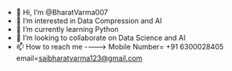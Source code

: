 - 👋 Hi, I’m @BharatVarma007
- 👀 I’m interested in Data Compression and AI
- 🌱 I’m currently learning Python
- 💞️ I’m looking to collaborate on Data Science and AI
- 📫 How to reach me ----> Mobile Number= +91 6300028405  email=saibharatvarma123@gmail.com

<!---
BharatVarma007/BharatVarma007 is a ✨ special ✨ repository because its `README.md` (this file) appears on your GitHub profile.
You can click the Preview link to take a look at your changes.
--->
